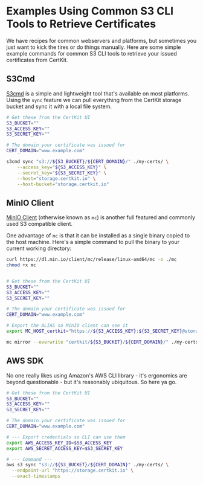 # Examples Using Common S3 CLI Tools to Retrieve Certificates

We have recipes for common webservers and platforms, but sometimes you just want to kick the tires or do things manually.  Here are some simple example commands for common S3 CLI tools to retrieve your issued certificates from CertKit.


## S3Cmd
[S3cmd](https://s3tools.org/s3cmd) is a simple and lightweight tool that's available on most platforms.  Using the `sync` feature we can pull everything from the CertKit storage bucket and sync it with a local file system.

```bash
# Get these from the CertKit UI
S3_BUCKET=""
S3_ACCESS_KEY=""
S3_SECRET_KEY=""

# The domain your certificate was issued for
CERT_DOMAIN="www.example.com"

s3cmd sync "s3://${S3_BUCKET}/${CERT_DOMAIN}/" ./my-certs/ \
    --access_key="${S3_ACCESS_KEY}" \
    --secret_key="${S3_SECRET_KEY}" \
    --host="storage.certkit.io" \
    --host-bucket="storage.certkit.io"
```


## MinIO Client

[MinIO Client](https://docs.min.io/community/minio-object-store/reference/minio-mc.html) (otherwise known as `mc`) is another full featured and commonly used S3 compatible client.  

One advantage of `mc` is that it can be installed as a single binary copied to the host machine.  Here's a simple command to pull the binary to your current working directory:

```bash
curl https://dl.min.io/client/mc/release/linux-amd64/mc -o ./mc
chmod +x mc
```

```bash

# Get these from the CertKit UI
S3_BUCKET=""
S3_ACCESS_KEY=""
S3_SECRET_KEY=""

# The domain your certificate was issued for
CERT_DOMAIN="www.example.com"

# Export the ALIAS so MinIO client can see it
export MC_HOST_certkit="https://${S3_ACCESS_KEY}:${S3_SECRET_KEY}@storage.certkit.io"

mc mirror --overwrite "certkit/${S3_BUCKET}/${CERT_DOMAIN}/" ./my-certs/

```

## AWS SDK

No one really likes using Amazon's AWS CLI library - it's ergonomics are beyond questionable - but it's reasonably ubiquitous. So here ya go. 

```bash
# Get these from the CertKit UI
S3_BUCKET=""
S3_ACCESS_KEY=""
S3_SECRET_KEY=""

# The domain your certificate was issued for
CERT_DOMAIN="www.example.com"

# --- Export credentials so CLI can use them
export AWS_ACCESS_KEY_ID=$S3_ACCESS_KEY
export AWS_SECRET_ACCESS_KEY=$S3_SECRET_KEY

# --- Command ---
aws s3 sync "s3://${S3_BUCKET}/${CERT_DOMAIN}" ./my-certs/ \
  --endpoint-url "https://storage.certkit.io" \
  --exact-timestamps

```